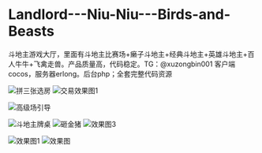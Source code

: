 # Landlord---Niu-Niu---Birds-and-Beasts
斗地主游戏大厅，里面有斗地主比赛场+癞子斗地主+经典斗地主+英雄斗地主+百人牛牛+飞禽走兽。产品质量高，代码稳定。TG：@xuzongbin001
客户端cocos，服务器erlong。后台php；全套完整代码资源



![拼三张选房](https://github.com/user-attachments/assets/872dd9bc-3980-4d57-9459-6acde4d25a05)
![交易效果图1](https://github.com/user-attachments/assets/89ae4839-c28f-424f-9a57-ce1d1f120ec4)

![高级场引导](https://github.com/user-attachments/assets/8f705197-20cb-4453-9408-4eb4f73b14b1)

![斗地主牌桌](https://github.com/user-attachments/assets/d7cf5a05-9324-43d6-854d-95b9b654eaee)
![砸金猪](https://github.com/user-attachments/assets/dcb41fa1-30ff-42c7-bbe6-96308a5b3548)
![效果图3](https://github.com/user-attachments/assets/07e243c1-f928-46c0-b5da-589aaec5db20)



![效果图1](https://github.com/user-attachments/assets/9b4cccb1-d3fe-4cc6-9291-918e62a54515)
![效果图](https://github.com/user-attachments/assets/d1ada855-5828-4135-8f27-42ca98bbd3b4)
